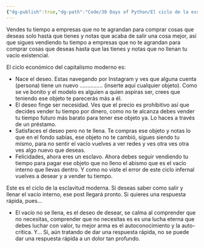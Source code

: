 ```yaml
---
{"dg-publish":true,"dg-path":"Code/30 Days of Python/El ciclo de la esclavitud moderna.md","permalink":"/code/30-days-of-python/el-ciclo-de-la-esclavitud-moderna/","created":"2024-06-25T23:47","updated":"2024-06-25T23:47"}
---
```


Vendes tu tiempo a empresas que no te agrandan para comprar cosas que deseas solo hasta que tienes y notas que acaba de salir una cosa mejor, así que sigues vendiendo tu tiempo a empresas que no te agrandan para comprar cosas que deseas hasta que las tienes y notas que no llenan tu vacío existencial.

El ciclo económico del capitalismo moderno es:
- Nace el deseo. Estas navegando por Instagram y ves que alguna cuenta (persona) tiene un nuevo ............... (inserte aquí cualquier objeto). Como se ve bonito y el modelo es alguien a quien aspiras ser, crees que teniendo ese objeto te parecerás más a él.
- El deseo finge ser necesidad. Ves que el precio es prohibitivo así que decides vender tu tiempo por dinero, como no te alcanza debes vender tu tiempo futuro más barato para tener ese objeto ya. Lo haces a través de un préstamo.
- Satisfaces el deseo pero no te llena. Te compras ese objeto y notas lo que en el fondo sabías, ese objeto no te cambió, sigues siendo tu mismo, para no sentir el vacío vuelves a ver redes y ves otra ves otra ves algo nuevo que deseas.
- Felicidades, ahora eres un esclavo. Ahora debes seguir vendiendo tu tiempo para pagar ese objeto que no lleno el abismo que es el vacío interno que llevas dentro. Y como no viste el error de este ciclo infernal vuelves a desear y a vender tu tiempo.

Este es el ciclo de la esclavitud moderna. Si deseas saber como salir y llenar el vacío interno, ese post llegará pronto. Si quieres una respuesta rápida, pues...
- El vacío no se llena, es el deseo de desear, se calma al comprender que no necesitas, comprender que no necesitas es es una lucha eterna que debes luchar con valor, tu mejor arma es el autoconocimiento y la auto-critica.
Y... Si, aún tratando de dar una respuesta rápida, no se puede dar una respuesta rápida a un dolor tan profundo.